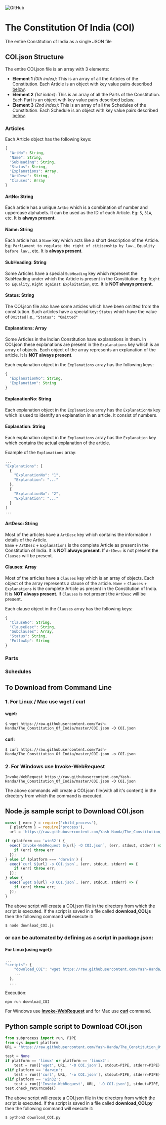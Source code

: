![GitHub](https://img.shields.io/github/license/Yash-Handa/The_Constitution_Of_India?style=for-the-badge)

# The Constitution Of India (COI)
The entire Constitution of India as a single JSON file

## COI.json Structure

The entire COI.json file is an array with 3 elements:

- **Element 1** *(0th index)*: This is an array of all the Articles of the Constitution. Each Article is an object with key value pairs described [below](#articles).
- **Element 2** *(1st index)*: This is an array of all the Parts of the Constitution. Each Part is an object with key value pairs described [below](#parts).
- **Element 3** *(2nd index)*: This is an array of all the Schedules of the Constitution. Each Schedule is an object with key value pairs described [below](#schedules).

### Articles

Each Article object has the following keys:

```js
{
  "ArtNo": String,
  "Name": String,
  "SubHeading": String,
  "Status": String,
  "Explanations": Array,
  "ArtDesc": String,
  "Clauses": Array
}
```

#### ArtNo: String

Each article has a unique `ArtNo` which is a combination of number and uppercase alphabets. It can be used as the ID of each Article. Eg: `5`, `31A`, etc. It is **always present**.

#### Name: String

Each article has a `Name` key which acts like a short description of the Article. Eg: `Parliament to regulate the right of citizenship by law.`, `Equality before law.`, etc. It is **always present**.

#### SubHeading: String

Some Articles have a special `SubHeading` key which represent the SubHeading under which the Article is present in the Constitution. Eg: `Right to Equality`, `Right against Exploitation`, etc. It is **NOT always present**.

#### Status: String

The COI.json file also have some articles which have been omitted from the constitution. Such articles have a special key: `Status` which have the value of `Omitted` i.e., `"Status": "Omitted"`

#### Explanations: Array

Some Articles in the Indian Constitution have explanations in them. In COI.json these explanations are present in the `Explanations` key which is an array of objects. Each object of the array represents an explanation of the article. It is **NOT always present**.

Each explanation object in the `Explanations` array has the following keys:

```js
{
  "ExplanationNo": String,
  "Explanation": String
}
```

#### ExplanationNo: String

Each explanation object in the `Explanations` array has the `ExplanationNo` key which is used to identify an explanation in an article. It consist of numbers.

#### Explanation: String

Each explanation object in the `Explanations` array has the `Explanation` key which contains the actual explanation of the article.

Example of the `Explanations` array:

```js
...
"Explanations": [
  {
    "ExplanationNo": "1",
    "Explanation": "..."
  },
  {
    "ExplanationNo": "2",
    "Explanation": "..."
  }
]
...
```

#### ArtDesc: String

Most of the articles have a `ArtDesc` key which contains the information / details of the Article.  
`Name` + `ArtDesc` + `Explanations` is the complete Article as present in the Constitution of India. It is **NOT always present**. If `ArtDesc` is not present the `Clauses` will be present.

#### Clauses: Array

Most of the articles have a `Clauses` key which is an array of objects. Each object of the array represents a clause of the article. `Name` + `Clauses` + `Explanations` is the complete Article as present in the Constitution of India. It is **NOT always present**. If `Clauses` is not present the `ArtDesc` will be present.

Each clause object in the `Clauses` array has the following keys:

```js
{
  "ClauseNo": String,
  "ClauseDesc": String,
  "SubClauses": Array,
  "Status": String,
  "FollowUp": String
}
```

### Parts

### Schedules

## To Download from Command Line

### 1. For Linux / Mac use **wget** / **curl**

  #### wget:
  
  ```shell
  $ wget https://raw.githubusercontent.com/Yash-Handa/The_Constitution_Of_India/master/COI.json -O COI.json
  ```
  
  #### curl:
  
  ```shell
  $ curl https://raw.githubusercontent.com/Yash-Handa/The_Constitution_Of_India/master/COI.json -o COI.json
  ```
  
### 2. For Windows use **Invoke-WebRequest**

  ```shell
  Invoke-WebRequest https://raw.githubusercontent.com/Yash-Handa/The_Constitution_Of_India/master/COI.json -O COI.json
  ```
  
The above commands will create a COI.json file(with all it's content) in the directory from which the command is executed.

## Node.js sample script to Download COI.json

```js
const { exec } = require('child_process'),
  { platform } = require('process'),
  url = 'https://raw.githubusercontent.com/Yash-Handa/The_Constitution_Of_India/master/COI.json';

if (platform === 'win32') {
  exec(`Invoke-WebRequest ${url} -O COI.json`, (err, stdout, stderr) => {
    if (err) throw err
  });
} else if (platform === 'darwin') {
  exec(`curl ${url} -o COI.json`, (err, stdout, stderr) => {
    if (err) throw err;
  });
} else {
  exec(`wget ${url} -O COI.json`, (err, stdout, stderr) => {
    if (err) throw err;
  });
}
```

The above script will create a COI.json file in the directory from which the script is executed.
If the script is saved in a file called **download_COI.js** then the following command will execute it:

```shell
$ node download_COI.js
```

### or can be automated by defining as a script in package.json:

#### For Linux(using **wget**):

```js
...
"scripts": {
    "download_COI": "wget https://raw.githubusercontent.com/Yash-Handa/The_Constitution_Of_India/master/COI.json -O COI.json"
    ...
  },
  ...
```

Execution:

```shell
npm run download_COI
```

For Windows use [**Invoke-WebRequest**](#2-for-windows-use-invoke-webrequest) and for Mac use [**curl**](#curl) command.

## Python sample script to Download COI.json

```python
from subprocess import run, PIPE
from sys import platform
URL = 'https://raw.githubusercontent.com/Yash-Handa/The_Constitution_Of_India/master/COI.json'

test = None
if platform == 'linux' or platform == 'linux2':
    test = run(['wget', URL, '-O COI.json'], stdout=PIPE, stderr=PIPE)
elif platform == 'darwin':
    test = run(['curl', URL, '-o COI.json'], stdout=PIPE, stderr=PIPE)
elif platform == 'win32':
    test = run(['Invoke-WebRequest', URL, '-O COI.json'], stdout=PIPE, stderr=PIPE)
test.check_returncode()
```

The above script will create a COI.json file in the directory from which the script is executed.
If the script is saved in a file called **download_COI.py** then the following command will execute it:

```shell
$ python3 download_COI.py
```
